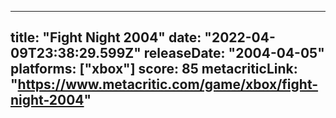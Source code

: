 
---
title: "Fight Night 2004"
date: "2022-04-09T23:38:29.599Z"
releaseDate: "2004-04-05"
platforms: ["xbox"]
score: 85
metacriticLink: "https://www.metacritic.com/game/xbox/fight-night-2004"
---
